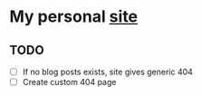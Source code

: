 # My personal [site](https://nielmin.github.io)

## TODO
- [ ] If no blog posts exists, site gives generic 404
- [ ] Create custom 404 page
